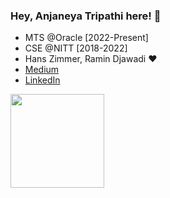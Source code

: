 ### Hey, Anjaneya Tripathi here! :wave: 

- MTS @Oracle [2022-Present]
- CSE @NITT [2018-2022]
- Hans Zimmer, Ramin Djawadi :heart:
- [Medium](https://medium.com/@spamjaneya)
- [LinkedIn]()

<img src="https://github-readme-stats.vercel.app/api?username=AnjaneyaTripathi&&show_icons=true&title_color=54d1ff&icon_color=ff860d&text_color=F5F5F5&bg_color=1b1b1b" height=150em>



